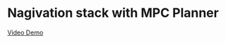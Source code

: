 # Nagivation stack with MPC Planner
[Video Demo]([URL](https://youtu.be/Br9caWHcx2E?feature=shared)) 
